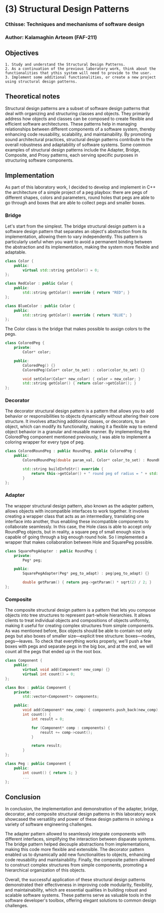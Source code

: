 # (3) Structural Design Patterns
### Cthisse: Techniques and mechanisms of software design
### Author: Kalamaghin Arteom (FAF-211)

## Objectives

    1. Study and understand the Structural Design Patterns.
    2. As a continuation of the previous laboratory work, think about the functionalities that ythis system will need to provide to the user.
    3. Implement some additional functionalities, or create a new project using structural design patterns.

## Theoretical notes

Structural design patterns are a subset of software design patterns that deal with organizing and structuring classes and objects. They primarily address how objects and classes can be composed to create flexible and efficient software architectures. These patterns help in managing relationships between different components of a software system, thereby enhancing code reusability, scalability, and maintainability. By promoting sound architectural practices, structural design patterns contribute to the overall robustness and adaptability of software systems. Some common examples of structural design patterns include the Adapter, Bridge, Composite, and Proxy patterns, each serving specific purposes in structuring software components.

## Implementation

As part of this laboratory work, I decided to develop and implement in C++ the architecture of a simple project of a peg playbox: there are pegs of different shapes, colors and parameters, round holes that pegs are able to go through and boxes that are able to collect pegs and smaller boxes.

### Bridge

Let's start from the simplest. The bridge structural design pattern is a software design pattern that separates an object's abstraction from its implementation, allowing them to vary independently. This pattern is particularly useful when you want to avoid a permanent binding between the abstraction and its implementation, making the system more flexible and adaptable.

```cpp
class Color {
    public:
        virtual std::string getColor() = 0;
};

class RedColor : public Color {
    public:
        std::string getColor() override { return "RED"; }
};

class BlueColor : public Color {
    public:
        std::string getColor() override { return "BLUE"; }
};
```

The Color class is the bridge that makes possible to assign colors to the pegs.

```cpp
class ColoredPeg {
    private:
        Color* color;

    public:
        ColoredPeg() {}
        ColoredPeg(Color* color_to_set) : color(color_to_set) {}

        void setColor(Color* new_color) { color = new_color; }
        std::string getColor() { return color->getColor(); }
};
```

### Decorator

The decorator structural design pattern is a pattern that allows you to add behavior or responsibilities to objects dynamically without altering their core structure. It involves attaching additional classes, or decorators, to an object, which can modify its functionality, making it a flexible way to extend object behavior in a granular and reusable manner. By implementing the ColoredPeg component mentioned previously, I was able to implement a coloring wrapper for every type of peg.

```cpp
class ColoredRoundPeg : public RoundPeg, public ColoredPeg {
    public:
        ColoredRoundPeg(double param_val, Color* color_to_set) : RoundPeg(param_val), ColoredPeg(color_to_set) {}

        std::string buildInfoStr() override {
            return this->getColor() + " round peg of radius = " + std::to_string(this->getParam());
        }
};
```

### Adapter

The wrapper structural design pattern, also known as the adapter pattern, allows objects with incompatible interfaces to work together. It involves creating a wrapper class that acts as an intermediary, translating one interface into another, thus enabling these incompatible components to collaborate seamlessly. In this case, the Hole class is able to accept only RoundPeg objects, but in reality, a square peg of small enough size is capable of going through a big enough round hole. So I implemented a wrapper that makes collaboration between Hole and SquarePeg possible.

```cpp
class SquarePegAdapter : public RoundPeg {
    private:
        Peg* peg;

    public:
        SquarePegAdapter(Peg* peg_to_adapt) : peg(peg_to_adapt) {}

        double getParam() { return peg->getParam() * sqrt(2) / 2; }
};
```

### Composite

The composite structural design pattern is a pattern that lets you compose objects into tree structures to represent part-whole hierarchies. It allows clients to treat individual objects and compositions of objects uniformly, making it useful for creating complex structures from simple components. As was mentioned before, Box objects should be able to contain not only pegs but also boxes of smaller size—explicit tree structure: boxes—nodes, pegs—leaves. To check that everything works properly, we'll push a few boxes with pegs and separate pegs in the big box, and at the end, we will count all the pegs that ended up in the root box.

```cpp
class Component {
    public:
        virtual void add(Component* new_comp) {}
        virtual int count() = 0;
};

class Box : public Component {
    private:
        std::vector<Component*> components;

    public:
        void add(Component* new_comp) { components.push_back(new_comp); }
        int count() {
            int result = 0;

            for (Component* comp : components) {
                result += comp->count();
            }

            return result;
        }
};
```

```cpp
class Peg : public Component {
    public:
        int count() { return 1; }
        ...
};
```

## Conclusion

In conclusion, the implementation and demonstration of the adapter, bridge, decorator, and composite structural design patterns in this laboratory work showcased the versatility and power of these design patterns in solving a variety of software engineering challenges. 

The adapter pattern allowed to seamlessly integrate components with different interfaces, simplifying the interaction between disparate systems. The bridge pattern helped decouple abstractions from implementations, making this code more flexible and extensible. The decorator pattern enabled us to dynamically add new functionalities to objects, enhancing code reusability and maintainability. Finally, the composite pattern allowed to construct complex structures from simple components, promoting a hierarchical organization of this objects.

Overall, the successful application of these structural design patterns demonstrated their effectiveness in improving code modularity, flexibility, and maintainability, which are essential qualities in building robust and scalable software systems. These patterns serve as valuable tools in the software developer's toolbox, offering elegant solutions to common design challenges.